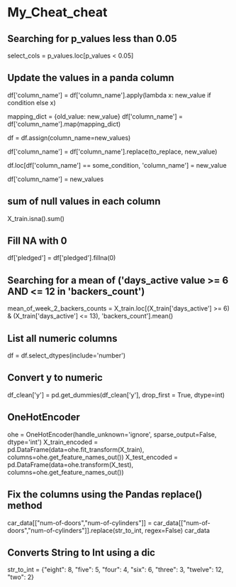 # My_Cheat_cheat

## Searching for p_values less than 0.05
select_cols = p_values.loc[p_values < 0.05]
     

## Update the values in a panda column

df['column_name'] = df['column_name'].apply(lambda x: new_value if condition else x)

mapping_dict = {old_value: new_value}
df['column_name'] = df['column_name'].map(mapping_dict)

df = df.assign(column_name=new_values)

df['column_name'] = df['column_name'].replace(to_replace, new_value)

df.loc[df['column_name'] == some_condition, 'column_name'] = new_value

df['column_name'] = new_values

     

## sum of null values in each column
X_train.isna().sum()

     


## Fill NA with 0
df['pledged'] = df['pledged'].fillna(0)
     

## Searching for a mean of ('days_active value >= 6 AND <= 12 in 'backers_count')
mean_of_week_2_backers_counts = X_train.loc[(X_train['days_active'] >= 6) & (X_train['days_active'] <= 13), 'backers_count'].mean()

     

## List all numeric columns
df = df.select_dtypes(include='number')

     

## Convert y to numeric
df_clean['y'] = pd.get_dummies(df_clean['y'], drop_first = True, dtype=int)
     

## OneHotEncoder
ohe = OneHotEncoder(handle_unknown='ignore', sparse_output=False, dtype='int')
X_train_encoded = pd.DataFrame(data=ohe.fit_transform(X_train), columns=ohe.get_feature_names_out())
X_test_encoded = pd.DataFrame(data=ohe.transform(X_test), columns=ohe.get_feature_names_out())

     

## Fix the columns using the Pandas replace() method
car_data[["num-of-doors","num-of-cylinders"]] = car_data[["num-of-doors","num-of-cylinders"]].replace(str_to_int, regex=False)
car_data

     

## Converts String to Int using a dic
str_to_int = {"eight": 8, 
              "five": 5,
              "four": 4,
              "six": 6,
              "three": 3,
              "twelve": 12,
              "two": 2}
     
